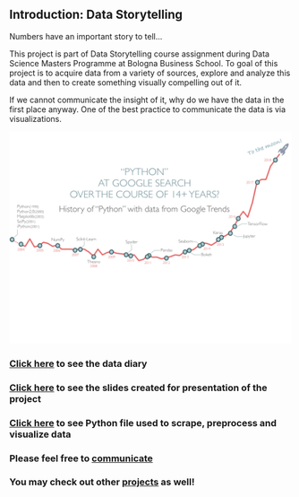 ## Introduction: Data Storytelling

Numbers have an important story to tell...

This project is part of Data Storytelling course assignment during Data Science Masters Programme at Bologna Business School. To goal of this project is to acquire data from a variety of sources, explore and analyze this data and then to create something visually compelling out of it.

If we cannot communicate the insight of it, why do we have the data in the first place anyway. One of the best practice to communicate the data is via visualizations.

![14 years of Python at Google Trends](https://github.com/atillaguzel/data_storytelling/blob/master/screenshots/14-years-of-python.png)

### [Click here](https://github.com/data_storytelling/DATADIARY.md) to see the data diary

### [Click here](https://github.com/atillaguzel/data_storytelling/blob/master/screenshots/SLIDES.md) to see the slides created for presentation of the project

### [Click here](https://github.com/data_storytelling/DATADIARY.md) to see Python file used to scrape, preprocess and visualize data

### Please feel free to [communicate](https://twitter.com/atillaguzel)

### You may check out other [projects](https://github.com/atillaguzel/) as well!
